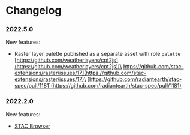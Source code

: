 # Changelog

### 2022.5.0

New features:

* Raster layer palette published as a separate asset with role `palette`\
  [https://github.com/weatherlayers/cpt2js](https://github.com/weatherlayers/cpt2js)[\
  https://github.com/stac-extensions/raster/issues/17](https://github.com/stac-extensions/raster/issues/17)\
  [https://github.com/radiantearth/stac-spec/pull/1181](https://github.com/radiantearth/stac-spec/pull/1181)

### 2022.2.0

New features:

* [STAC Browser](http://browser.weatherlayers.com/)

